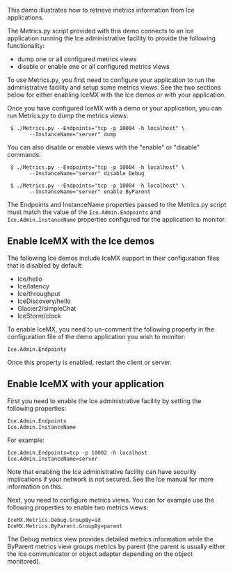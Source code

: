 This demo illustrates how to retrieve metrics information from Ice
applications.

The Metrics.py script provided with this demo connects to an Ice
application running the Ice administrative facility to provide the
following functionality:

- dump one or all configured metrics views
- disable or enable one or all configured metrics views

To use Metrics.py, you first need to configure your application to run
the administrative facility and setup some metrics views. See the two
sections below for either enabling IceMX with the Ice demos or with
your application.

Once you have configured IceMX with a demo or your application, you
can run Metrics.py to dump the metrics views:
```
 $ ./Metrics.py --Endpoints="tcp -p 10004 -h localhost" \
       --InstanceName="server" dump
```
You can also disable or enable views with the "enable" or "disable"
commands:
```
 $ ./Metrics.py --Endpoints="tcp -p 10004 -h localhost" \
       --InstanceName="server" disable Debug

 $ ./Metrics.py --Endpoints="tcp -p 10004 -h localhost" \
       --InstanceName="server" enable ByParent
```
The Endpoints and InstanceName properties passed to the Metrics.py
script must match the value of the `Ice.Admin.Endpoints` and
`Ice.Admin.InstanceName` properties configured for the application to
monitor.


Enable IceMX with the Ice demos
-------------------------------

The following Ice demos include IceMX support in their configuration
files that is disabled by default:

- Ice/hello
- Ice/latency
- Ice/throughput
- IceDiscovery/hello
- Glacier2/simpleChat
- IceStorm/clock

To enable IceMX, you need to un-comment the following property in the
configuration file of the demo application you wish to monitor:

    Ice.Admin.Endpoints

Once this property is enabled, restart the client or server.


Enable IceMX with your application
----------------------------------

First you need to enable the Ice administrative facility by setting the
following properties:

    Ice.Admin.Endpoints
    Ice.Admin.InstanceName

For example:

    Ice.Admin.Endpoints=tcp -p 10002 -h localhost
    Ice.Admin.InstanceName=server

Note that enabling the Ice administrative facility can have security
implications if your network is not secured. See the Ice manual for
more information on this.

Next, you need to configure metrics views. You can for example use the
following properties to enable two metrics views:

    IceMX.Metrics.Debug.GroupBy=id
    IceMX.Metrics.ByParent.GroupBy=parent

The Debug metrics view provides detailed metrics information while the
ByParent metrics view groups metrics by parent (the parent is usually
either the Ice communicator or object adapter depending on the object
monitored).
